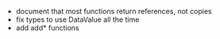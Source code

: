 * document that most functions return references, not copies
* fix types to use DataValue all the time
* add add* functions